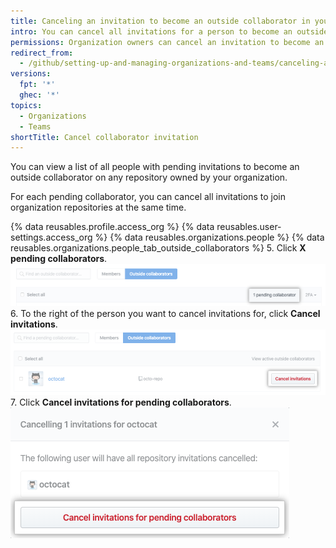 ```yaml
---
title: Canceling an invitation to become an outside collaborator in your organization
intro: You can cancel all invitations for a person to become an outside collaborator on repositories owned by your organization.
permissions: Organization owners can cancel an invitation to become an outside collaborator in the organization.
redirect_from:
  - /github/setting-up-and-managing-organizations-and-teams/canceling-an-invitation-to-become-an-outside-collaborator-in-your-organization
versions:
  fpt: '*'
  ghec: '*'
topics:
  - Organizations
  - Teams
shortTitle: Cancel collaborator invitation
---
```


You can view a list of all people with pending invitations to become an outside collaborator on any repository owned by your organization.

For each pending collaborator, you can cancel all invitations to join organization repositories at the same time.

{% data reusables.profile.access_org %}
{% data reusables.user-settings.access_org %}
{% data reusables.organizations.people %}
{% data reusables.organizations.people_tab_outside_collaborators %}
5. Click **X pending collaborators**.
  !["Pending collaborators" button](/assets/images/help/organizations/pending-collaborator-list.png)
6. To the right of the person you want to cancel invitations for, click **Cancel invitations**.
  !["Cancel invitation" button](/assets/images/help/organizations/cancel-pending-collaborators.png)
7. Click **Cancel invitations for pending collaborators**.
  ![Button to confirm cancellation](/assets/images/help/organizations/confirm-cancelation-of-pending-collaborators.png)
